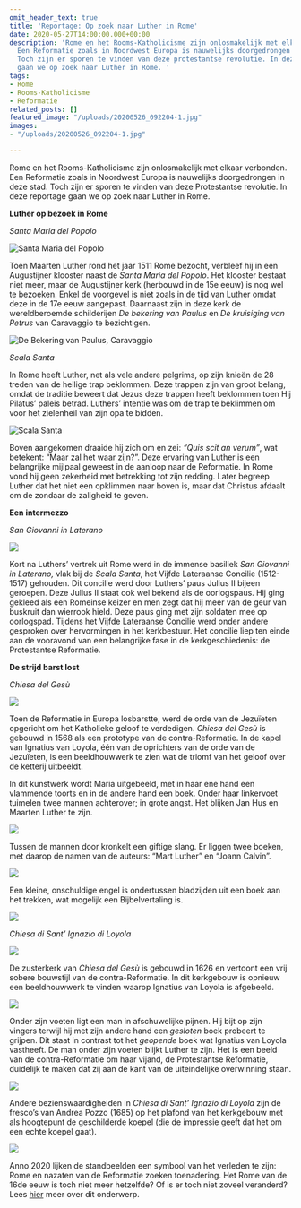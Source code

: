 ```yaml
---
omit_header_text: true
title: 'Reportage: Op zoek naar Luther in Rome'
date: 2020-05-27T14:00:00.000+00:00
description: 'Rome en het Rooms-Katholicisme zijn onlosmakelijk met elkaar verbonden.
  Een Reformatie zoals in Noordwest Europa is nauwelijks doorgedrongen in deze stad.
  Toch zijn er sporen te vinden van deze protestantse revolutie. In deze reportage
  gaan we op zoek naar Luther in Rome. '
tags:
- Rome
- Rooms-Katholicisme
- Reformatie
related_posts: []
featured_image: "/uploads/20200526_092204-1.jpg"
images:
- "/uploads/20200526_092204-1.jpg"

---
```

Rome en het Rooms-Katholicisme zijn onlosmakelijk met elkaar verbonden. Een Reformatie zoals in Noordwest Europa is nauwelijks doorgedrongen in deze stad. Toch zijn er sporen te vinden van deze Protestantse revolutie. In deze reportage gaan we op zoek naar Luther in Rome.

**Luther op bezoek in Rome**

_Santa Maria del Popolo_

![](/uploads/20200522_165259-1.jpg "Santa Maria del Popolo")

Toen Maarten Luther rond het jaar 1511 Rome bezocht, verbleef hij in een Augustijner klooster naast de _Santa Maria del Popolo_. Het klooster bestaat niet meer, maar de Augustijner kerk (herbouwd in de 15e eeuw) is nog wel te bezoeken. Enkel de voorgevel is niet zoals in de tijd van Luther omdat deze in de 17e eeuw  aangepast. Daarnaast zijn in deze kerk de wereldberoemde schilderijen _De bekering van Paulus_ en _De kruisiging van Petrus_ van Caravaggio te bezichtigen.

![](/uploads/dsc_0353-1.jpg "De Bekering van Paulus, Caravaggio")

_Scala Santa_

In Rome heeft Luther, net als vele andere pelgrims, op zijn knieën de 28 treden van de heilige trap beklommen. Deze trappen zijn van groot belang, omdat de traditie beweert dat Jezus deze trappen heeft beklommen toen Hij Pilatus’ paleis betrad. Luthers’ intentie was om de trap te beklimmen om voor het zielenheil van zijn opa te bidden.

![](/uploads/dsc_0055-1.jpg "Scala Santa")

Boven aangekomen draaide hij zich om en zei: _“Quis scit an verum”_, wat betekent: “Maar zal het waar zijn?”. Deze ervaring van Luther is een belangrijke mijlpaal geweest in de aanloop naar de Reformatie. In Rome vond hij geen zekerheid met betrekking tot zijn redding. Later begreep Luther dat het niet een opklimmen naar boven is, maar dat Christus afdaalt om de zondaar de zaligheid te geven.

**Een intermezzo**

_San Giovanni in Laterano_

![](/uploads/dsc_0165-1.jpg)

Kort na Luthers’ vertrek uit Rome werd in de immense basiliek _San Giovanni in Laterano,_ vlak bij de _Scala Santa_, het Vijfde Lateraanse Concilie (1512-1517) gehouden. Dit concilie werd door Luthers’ paus Julius II bijeen geroepen. Deze Julius II staat ook wel bekend als de oorlogspaus. Hij ging gekleed als een Romeinse keizer en men zegt dat hij meer van de geur van buskruit dan wierrook hield. Deze paus ging met zijn soldaten mee op oorlogspad. Tijdens het Vijfde Lateraanse Concilie werd onder andere gesproken over hervormingen in het kerkbestuur. Het concilie liep ten einde aan de vooravond van een belangrijke fase in de kerkgeschiedenis: de Protestantse Reformatie.

**De strijd barst lost**

_Chiesa del Gesù_

![](/uploads/20200522_150055-1.jpg)

Toen de Reformatie in Europa losbarstte, werd de orde van de Jezuïeten opgericht om het Katholieke geloof te verdedigen. _Chiesa del Gesù_ is gebouwd in 1568 als een prototype van de contra-Reformatie. In de kapel van Ignatius van Loyola, één van de oprichters van de orde van de Jezuïeten, is een beeldhouwwerk te zien wat de triomf van het geloof over de ketterij uitbeeldt.

In dit kunstwerk wordt Maria uitgebeeld, met in haar ene hand een vlammende toorts en in de andere hand een boek. Onder haar linkervoet tuimelen twee mannen achterover; in grote angst. Het blijken Jan Hus en Maarten Luther te zijn.

![](/uploads/20200526_092204-1.jpg)

Tussen de mannen door kronkelt een giftige slang. Er liggen twee boeken, met daarop de namen van de auteurs: “Mart Luther” en “Joann Calvin”.

![](/uploads/20200526_092218-1.jpg)

Een kleine, onschuldige engel is ondertussen bladzijden uit een boek aan het trekken, wat mogelijk een Bijbelvertaling is.

![](/uploads/dsc_0428-1.jpg)

_Chiesa di Sant’ Ignazio di Loyola_

![](/uploads/20200522_152315-1.jpg)

De zusterkerk van _Chiesa del Gesù_ is gebouwd in 1626 en vertoont een vrij sobere bouwstijl van de contra-Reformatie. In dit kerkgebouw is opnieuw een beeldhouwwerk te vinden waarop Ignatius van Loyola is afgebeeld.

![](/uploads/dsc_0419-1.jpg)

Onder zijn voeten ligt een man in afschuwelijke pijnen. Hij bijt op zijn vingers terwijl hij met zijn andere hand een _gesloten_ boek probeert te grijpen. Dit staat in contrast tot het _geopende_ boek wat Ignatius van Loyola vastheeft. De man onder zijn voeten blijkt Luther te zijn. Het is een beeld van de contra-Reformatie om haar vijand, de Protestantse Reformatie, duidelijk te maken dat zij aan de kant van de uiteindelijke overwinning staan.

![](/uploads/dsc_0418-1.jpg)

Andere bezienswaardigheiden in _Chiesa di Sant’ Ignazio di Loyola_ zijn de fresco’s van Andrea Pozzo (1685) op het plafond van het kerkgebouw met als hoogtepunt de geschilderde koepel (die de impressie geeft dat het om een echte koepel gaat).

![](/uploads/20200522_151925-2.jpg)

Anno 2020 lijken de standbeelden een symbool van het verleden te zijn: Rome en nazaten van de Reformatie zoeken toenadering. Het Rome van de 16de eeuw is toch niet meer hetzelfde? Of is er toch niet zoveel veranderd? Lees [hier](https://www.robvanderdussen.com/nl/post/flirten-met-rome "Artikel: Flirten met Rome") meer over dit onderwerp.